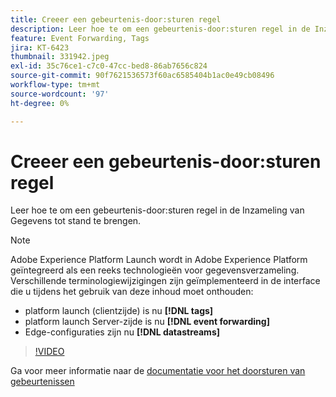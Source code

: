 ```yaml
---
title: Creeer een gebeurtenis-door:sturen regel
description: Leer hoe te om een gebeurtenis-door:sturen regel in de Inzameling van Gegevens tot stand te brengen.
feature: Event Forwarding, Tags
jira: KT-6423
thumbnail: 331942.jpeg
exl-id: 35c76ce1-c7c0-47cc-bed8-86ab7656c824
source-git-commit: 90f7621536573f60ac6585404b1ac0e49cb08496
workflow-type: tm+mt
source-wordcount: '97'
ht-degree: 0%

---
```


# Creeer een gebeurtenis-door:sturen regel

Leer hoe te om een gebeurtenis-door:sturen regel in de Inzameling van Gegevens tot stand te brengen.

>[!NOTE]
>
>Adobe Experience Platform Launch wordt in Adobe Experience Platform geïntegreerd als een reeks technologieën voor gegevensverzameling. Verschillende terminologiewijzigingen zijn geïmplementeerd in de interface die u tijdens het gebruik van deze inhoud moet onthouden:
>
> * platform launch (clientzijde) is nu **[!DNL tags]**
> * platform launch Server-zijde is nu **[!DNL event forwarding]**
> * Edge-configuraties zijn nu **[!DNL datastreams]**

>[!VIDEO](https://video.tv.adobe.com/v/331942?quality=12&learn=on)

Ga voor meer informatie naar de [documentatie voor het doorsturen van gebeurtenissen](https://experienceleague.adobe.com/docs/experience-platform/tags/event-forwarding/overview.html)